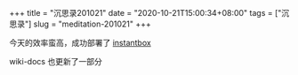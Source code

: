 +++
title = "沉思录201021"
date = "2020-10-21T15:00:34+08:00"
tags = ["沉思录"]
slug = "meditation-201021"
+++

今天的效率蛮高，成功部署了 [instantbox](https://github.com/instantbox/instantbox)

wiki-docs 也更新了一部分
